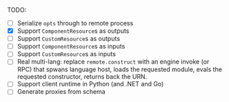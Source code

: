 TODO:
- [ ] Serialize `opts` through to remote process
- [x] Support `ComponentResource`s as outputs
- [ ] Support `CustomResource`s as outputs
- [ ] Support `ComponentResource`s as inputs
- [ ] Support `CustomResource`s as inputs
- [ ] Real multi-lang: replace `remote.construct` with an engine invoke (or RPC) that spwans
  language host, loads the requested module, evals the requested constructor, returns back the URN.
- [ ] Support client runtime in Python (and .NET and Go)
- [ ] Generate proxies from schema
